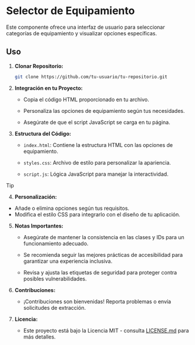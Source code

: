 # Selector de Equipamiento

Este componente ofrece una interfaz de usuario para seleccionar categorías de equipamiento y visualizar opciones específicas.

## Uso

1. **Clonar Repositorio:**
    ```bash
    git clone https://github.com/tu-usuario/tu-repositorio.git
    ```

2. **Integración en tu Proyecto:**

    - Copia el código HTML proporcionado en tu archivo.

    - Personaliza las opciones de equipamiento según tus necesidades.

    - Asegúrate de que el script JavaScript se carga en tu página.

3. **Estructura del Código:**

    - `index.html`: Contiene la estructura HTML con las opciones de equipamiento.

    - `styles.css`: Archivo de estilo para personalizar la apariencia.

    - `script.js`: Lógica JavaScript para manejar la interactividad.
>[!TIP]
>4. **Personalización:**
>- Añade o elimina opciones según tus requisitos.
>- Modifica el estilo CSS para integrarlo con el diseño de tu aplicación.

5. **Notas Importantes:**

    - Asegúrate de mantener la consistencia en las clases y IDs para un funcionamiento adecuado.

    - Se recomienda seguir las mejores prácticas de accesibilidad para garantizar una experiencia inclusiva.

    - Revisa y ajusta las etiquetas de seguridad para proteger contra posibles vulnerabilidades.

6. **Contribuciones:**

    - ¡Contribuciones son bienvenidas! Reporta problemas o envía solicitudes de extracción.

7. **Licencia:**

    - Este proyecto está bajo la Licencia MIT - consulta [LICENSE.md](LICENSE.md) para más detalles.
